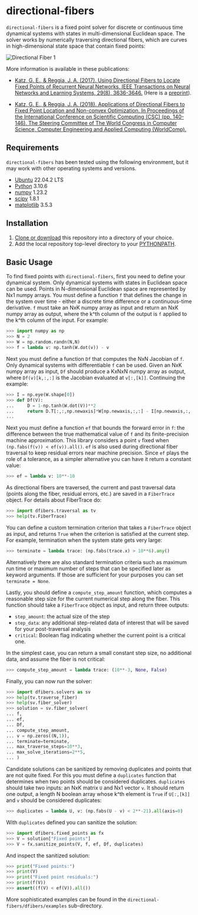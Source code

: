 # directional-fibers

`directional-fibers` is a fixed point solver for discrete or continuous time dynamical systems with states in multi-dimensional Euclidean space.  The solver works by numerically traversing directional fibers, which are curves in high-dimensional state space that contain fixed points:

![Directional Fiber 1](https://cloud.githubusercontent.com/assets/6537102/21059296/bc76324e-be0f-11e6-9b5f-24a3cc928711.png)

More information is available in these publications:

- [Katz, G. E., & Reggia, J. A. (2017). Using Directional Fibers to Locate Fixed Points of Recurrent Neural Networks. IEEE Transactions on Neural Networks and Learning Systems, 29(8), 3636-3646.](https://doi.org/10.1109/TNNLS.2017.2733544) (Here is a [preprint](https://web.ecs.syr.edu/~gkatz01/katz_tnnls2017.pdf)).

- [Katz, G. E., & Reggia, J. A. (2018). Applications of Directional Fibers to Fixed Point Location and Non-convex Optimization. In Proceedings of the International Conference on Scientific Computing (CSC) (pp. 140-146). The Steering Committee of The World Congress in Computer Science, Computer Engineering and Applied Computing (WorldComp).](https://www.proquest.com/docview/2140020820)

## Requirements

`directional-fibers` has been tested using the following environment, but it may work with other operating systems and versions.
* [Ubuntu](https://ubuntu.com/#download) 22.04.2 LTS
* [Python](https://www.python.org/) 3.10.6
* [numpy](http://www.numpy.org/) 1.23.2
* [scipy](http://www.scipy.org/scipylib/index.html) 1.8.1
* [matplotlib](http://matplotlib.org/) 3.5.3

## Installation

1. [Clone or download](https://help.github.com/articles/cloning-a-repository/) this repository into a directory of your choice.
2. Add the local repository top-level directory to your [PYTHONPATH](https://docs.python.org/3/using/cmdline.html#envvar-PYTHONPATH).

## Basic Usage

To find fixed points with `directional-fibers`, first you need to define your dynamical system.  Only dynamical systems with states in Euclidean space can be used.  Points in N-dimensional Euclidean space are represented by Nx1 numpy arrays.  You must define a function `f` that defines the change in the system over time - either a discrete time difference or a continuous-time derivative.  `f` must take an NxK numpy array as input and return an NxK numpy array as output, where the k^th column of the output is `f` applied to the k^th column of the input.  For example:

```python
>>> import numpy as np
>>> N = 2
>>> W = np.random.randn(N,N)
>>> f = lambda v: np.tanh(W.dot(v)) - v
```

Next you must define a function `Df` that computes the NxN Jacobian of `f`.  Only dynamical systems with differentiable `f` can be used.  Given an NxK numpy array as input, `Df` should produce a KxNxN numpy array as output, where `Df(v)[k,:,:]` is the Jacobian evaluated at `v[:,[k]]`.  Continuing the example:

```python
>>> I = np.eye(W.shape[0])
>>> def Df(V):
...     D = 1-np.tanh(W.dot(V))**2
...     return D.T[:,:,np.newaxis]*W[np.newaxis,:,:] - I[np.newaxis,:,:]
...
```

Next you must define a function `ef` that bounds the forward error in `f`: the difference between the true mathematical value of `f` and its finite-precision machine approximation.  This library considers a point `v` fixed when `(np.fabs(f(v)) < ef(v)).all()`. `ef` is also used during directional fiber traversal to keep residual errors near machine precision.  Since `ef` plays the role of a tolerance, as a simpler alternative you can have it return a constant value:

```python
>>> ef = lambda v: 10**-10
```

As directional fibers are traversed, the current and past traversal data (points along the fiber, residual errors, etc.) are saved in a `FiberTrace` object.  For details about FiberTrace do:

```python
>>> import dfibers.traversal as tv
>>> help(tv.FiberTrace)
```

You can define a custom termination criterion that takes a `FiberTrace` object as input, and returns `True` when the criterion is satisfied at the current step.  For example, termination when the system state gets very large:

```python
>>> terminate = lambda trace: (np.fabs(trace.x) > 10**6).any()
```

Alternatively there are also standard termination criteria such as maximum run time or maximum number of steps that can be specified later as keyword arguments.  If those are sufficient for your purposes you can set `terminate = None`.

Lastly, you should define a `compute_step_amount` function, which computes a reasonable step size for the current numerical step along the fiber.  This function should take a `FiberTrace` object as input, and return three outputs:
- `step_amount`: the actual size of the step
- `step_data`: any additional step-related data of interest that will be saved for your post-traversal analysis
- `critical`: Boolean flag indicating whether the current point is a critical one.

In the simplest case, you can return a small constant step size, no additional data, and assume the fiber is not critical:

```python
>>> compute_step_amount = lambda trace: (10**-3, None, False)
```

Finally, you can now run the solver:

```python
>>> import dfibers.solvers as sv
>>> help(tv.traverse_fiber)
>>> help(sv.fiber_solver)
>>> solution = sv.fiber_solver(
... f,
... ef,
... Df,
... compute_step_amount,
... v = np.zeros((N,1)),
... terminate=terminate,
... max_traverse_steps=10**3,
... max_solve_iterations=2**5,
... )
```

Candidate solutions can be sanitized by removing duplicates and points that are not quite fixed.  For this you must define a `duplicates` function that determines when two points should be considered duplicates.  `duplicates` should take two inputs: an NxK matrix `U` and Nx1 vector `v`.  It should return one output, a length N boolean array whose k^th element is `True` if `U[:,[k]]` and `v` should be considered duplicates:

```python
>>> duplicates = lambda U, v: (np.fabs(U - v) < 2**-21).all(axis=0)
```

With `duplicates` defined you can sanitize the solution:

```python
>>> import dfibers.fixed_points as fx
>>> V = solution["Fixed points"]
>>> V = fx.sanitize_points(V, f, ef, Df, duplicates)
```

And inspect the sanitized solution:

```python
>>> print("Fixed points:")
>>> print(V)
>>> print("Fixed point residuals:")
>>> print(f(V))
>>> assert((f(V) < ef(V)).all())
```

More sophisticated examples can be found in the `directional-fibers/dfibers/examples` sub-directory.

